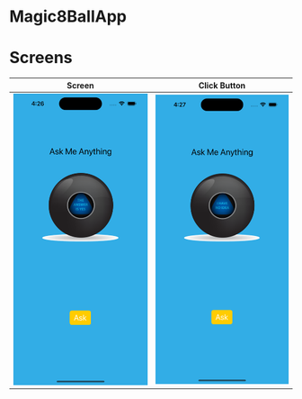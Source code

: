 # Magic8BallApp

# Screens
| Screen | Click Button |
|---------|---------|
| <img src="https://github.com/kadiirhocaoglu/Magic8BallApp/blob/main/forReadME/Simulator%20Screenshot%20-%20iPhone%2014%20Pro%20-%202023-07-18%20at%2004.26.53.png" width="450"> | <img src="https://github.com/kadiirhocaoglu/Magic8BallApp/blob/main/forReadME/Simulator%20Screenshot%20-%20iPhone%2014%20Pro%20-%202023-07-18%20at%2004.27.02.png" width="450"> |

